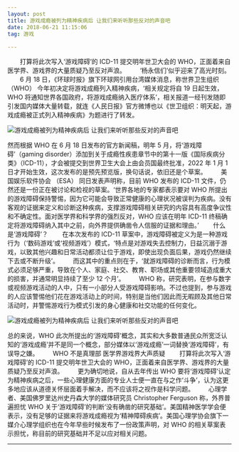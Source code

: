 ```yaml
---
layout: post
title: 游戏成瘾被列为精神疾病后 让我们来听听那些反对的声音吧
date: 2018-06-21 11:15:06 
tag: 游戏
 
---
```

　　打算将此次写入‘游戏障碍’的 ICD-11 提交明年世卫大会的 WHO，正面着来自医学界、游戏界的大量质疑乃至反对声浪。
　　‘杨永信们’似乎迎来了高光时刻。
　　6 月 18 日，《环球时报》旗下环球网引用台湾媒体消息，称世界卫生组织 （WHO） 今年初决定将游戏成瘾列入精神疾病，‘相关规定将自 19 日起生效，WHO 将通知世界各国政府，将游戏成瘾纳入医疗体系’，相关报道一经刊发随即引发国内媒体大量转载，就连《人民日报》官方微博也以《世卫组织：明天起，游戏成瘾被正式列入精神疾病》为题进行了转发。

<img src="http://img5.dwstatic.com/www/1806/393517524777/393517573068.jpg" data-original="http://img.dwstatic.com/www/1806/393517524777/393517573068.jpg" alt="游戏成瘾被列为精神疾病后 让我们来听听那些反对的声音吧">


然而根据 WHO 在 6 月 18 日发布的官方新闻稿，明年 5 月，将‘游戏障碍’（gaming disorder）添加到关于成瘾性疾患章节中的第十一版《国际疾病分类》（ICD-11），才会被提交到世界卫生大会上由会员国最终批准，2022 年 1 月 1 日才开始生效，这次发布的是预先预览版，换句话说，依旧还是个草案。
　　美国娱乐软件协会 （ESA） 同日发表声明称，目前 WHO 发布的 ICD-11 文件，仍然还是一份正在被讨论和检视的草案。‘世界各地的专家都表示要对 WHO 所提出的游戏障碍保持警惕，因为它可能会导致正常健康的心理状况被误判为疾病。没有客观的证据来定义和诊断这种疾病，支撑游戏障碍相关研究的内容具有高度争议性和不确定性。面对医学界和科学界的强烈反对，WHO 应该在明年 ICD-11 终稿确定将游戏障碍纳入其中之前，向外界提供确凿令人信服的证据和理由。’
　　什么是‘游戏障碍’？
　　在本次发布的 ICD-11 草案中，游戏障碍被定义为是一种游戏行为（‘数码游戏’或‘视频游戏’）模式，‘特点是对游戏失去控制力，日益沉溺于游戏，以致其他兴趣和日常活动都须让位于游戏，即使出现负面后果，游戏仍然继续下去或不断升级’。
　　而这其中的重点则在于，‘就游戏障碍的诊断而言，行为模式必须足够严重，导致在个人、家庭、社交、教育、职场或其他重要领域造成重大的损害，并通常明显持续了至少 12 个月’。
　　WHO 称，研究表明，在参与数字或视频游戏活动的人中，只有一小部分人受游戏障碍影响。不过也提到，参与游戏的人应该警惕他们花在游戏活动上的时间，特别是当他们因此而无暇顾及其他日常活动时，并警惕游戏行为模式引发的身心健康和社交功能的任何变化。

<img src="http://img5.dwstatic.com/www/1806/393517524777/393517573069.jpg" data-original="http://img.dwstatic.com/www/1806/393517524777/393517573069.jpg" alt="游戏成瘾被列为精神疾病后 让我们来听听那些反对的声音吧">

总的来说，WHO 此次所提出的‘游戏障碍’概念，其实和大多数普通民众所宽泛认知的‘游戏成瘾’并不是同一个概念，部分媒体以‘游戏成瘾’一词替换‘游戏障碍’，有误导之嫌。
　　WHO 不是真理部 医学界游戏界大声质疑
　　打算将此次写入‘游戏障碍’的 ICD-11 提交明年世卫大会的 WHO，正面着来自医学界、游戏界的大量质疑乃至反对声浪。
　　更为确切地说，自从去年传出 WHO 要将‘游戏障碍’认定为精神疾病之后，一些心理健康方面的专业人士便一直在与之作‘斗争’，认为这更多地应该从道德关怀层面着手解决，而不应该将之视作是科学问题。
　　心理学者、美国佛罗里达州史丹森大学的媒体研究员 Christopher Ferguson 称，外界普遍担忧 WHO 关于‘游戏障碍’的判断‘没有确凿的研究基础’。美国精神医学学会便表示，没有足够的证据来将游戏成瘾视为‘精神障碍疾病’。美国心理学协会旗下一媒介心理学组织也在今年早些时候发布了一份政策声明，对 WHO 的相关草案表示担忧，称目前的研究基础并不足以应对相关问题。
  
  
---
